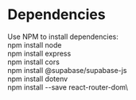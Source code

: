 # Dependencies
Use NPM to install dependencies:\
npm install node\
npm install express\
npm install cors\
npm install @supabase/supabase-js\
npm install dotenv\
npm install --save react-router-dom\